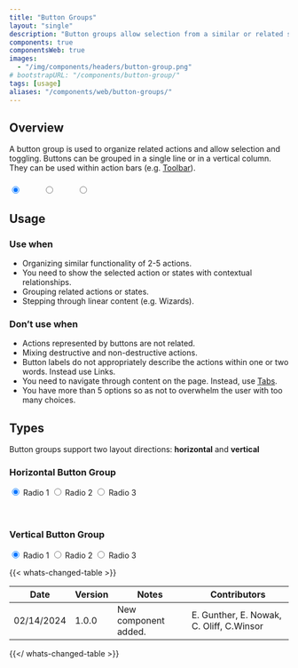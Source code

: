 ```yaml
---
title: "Button Groups"
layout: "single"
description: "Button groups allow selection from a similar or related set of options."
components: true
componentsWeb: true
images:
  - "/img/components/headers/button-group.png"
# bootstrapURL: "/components/button-group/"
tags: [usage]
aliases: "/components/web/button-groups/"
---
```


## Overview

A button group is used to organize related actions and allow selection and toggling. Buttons can be grouped in a single line or in a vertical column. They can be used within action bars (e.g. [Toolbar](/components/web/toolbar/)).

<div class="btn-group" role="group" aria-label="Basic radio toggle button group">
  <input type="radio" class="btn-check" name="btnRadioIcon" id="btnRadioIcon1" autocomplete="off" checked>
  <label class="btn btn-outline-primary btn-icon-only" for="btnRadioIcon1">
  <svg width="24" height="24" fill="currentColor">
    <use xlink:href="/modus-solid-icons.svg#wifi" /></svg>
  </label>
  <input type="radio" class="btn-check" name="btnRadioIcon" id="btnRadioIcon2" autocomplete="off">
  <label class="btn btn-outline-primary btn-icon-only" for="btnRadioIcon2">
  <svg width="24" height="24" fill="currentColor">
    <use xlink:href="/modus-solid-icons.svg#wifi-off" /></svg>
  </label>
  <input type="radio" class="btn-check" name="btnRadioIcon" id="btnRadioIcon3" autocomplete="off">
  <label class="btn btn-outline-primary btn-icon-only" for="btnRadioIcon3">
  <svg width="24" height="24" fill="currentColor">
    <use xlink:href="/modus-solid-icons.svg#wifi-no-internet" /></svg>
  </label>
</div>

<style>
  .btn-group:not(.btn-group-sm):not(.btn-group-lg) label.btn-icon-only {
    padding-top: 2px;
    padding-right: .25rem!important;
    padding-left: .25rem!important;
  }
</style>

## Usage

### Use when

- Organizing similar functionality of 2-5 actions.
- You need to show the selected action or states with contextual relationships.
- Grouping related actions or states.
- Stepping through linear content (e.g. Wizards).

### Don’t use when

- Actions represented by buttons are not related.
- Mixing destructive and non-destructive actions.
- Button labels do not appropriately describe the actions within one or two words. Instead use Links.
- You need to navigate through content on the page. Instead, use [Tabs](/components/web/tabs/).
- You have more than 5 options so as not to overwhelm the user with too many choices.

## Types

Button groups support two layout directions: **horizontal** and **vertical**

### Horizontal Button Group

<div class="btn-group" role="group" aria-label="Basic radio toggle button group">
  <input type="radio" class="btn-check" name="btnRadio" id="btnRadio1" autocomplete="off" checked>
  <label class="btn btn-outline-primary" for="btnRadio1">Radio 1</label>

  <input type="radio" class="btn-check" name="btnRadio" id="btnRadio2" autocomplete="off">
  <label class="btn btn-outline-primary" for="btnRadio2">Radio 2</label>

  <input type="radio" class="btn-check" name="btnRadio" id="btnRadio3" autocomplete="off">
  <label class="btn btn-outline-primary" for="btnRadio3">Radio 3</label>
</div>
<br><br>

### Vertical Button Group

<div class="btn-group-vertical" role="group" aria-label="Vertical radio toggle button group">
  <input type="radio" class="btn-check" name="vbtn-radio" id="vbtn-radio1" autocomplete="off" checked>
  <label class="btn btn-outline-primary" for="vbtn-radio1">Radio 1</label>
  <input type="radio" class="btn-check" name="vbtn-radio" id="vbtn-radio2" autocomplete="off">
  <label class="btn btn-outline-primary" for="vbtn-radio2">Radio 2</label>
  <input type="radio" class="btn-check" name="vbtn-radio" id="vbtn-radio3" autocomplete="off">
  <label class="btn btn-outline-primary" for="vbtn-radio3">Radio 3</label>
</div>

{{< whats-changed-table >}}

| Date       | Version | Notes                | Contributors                             |
| ---------- | ------- | -------------------- | ---------------------------------------- |
| 02/14/2024 | 1.0.0   | New component added. | E. Gunther, E. Nowak, C. Oliff, C.Winsor |

{{</ whats-changed-table >}}
